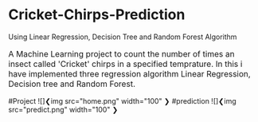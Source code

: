 # Cricket-Chirps-Prediction
Using Linear Regression, Decision Tree and Random Forest Algorithm
<p style="font-size:16px">A Machine Learning project to count the number of times an insect called 'Cricket' chirps in a specified temprature.
In this i have implemented three regression algorithm Linear Regression, Decision tree and Random Forest.
</p>
#Project
![]❮img src="home.png" width="100" ❯
#prediction
![]❮img src="predict.png" width="100" ❯

